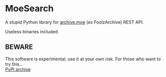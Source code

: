 MoeSearch
=========

A stupid Python library for [archive.moe](https://archive.moe) (ex FoolzArchive) REST API.

Useless binaries included.

BEWARE
------

This software is experimental, use it at your own risk.
For those who want to try this...  
[PyPI archive](https://pypi.python.org/pypi/moesearch/)
